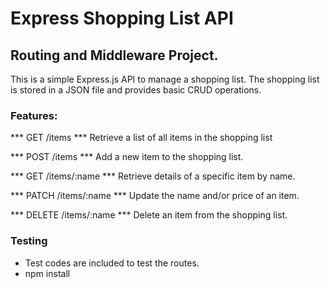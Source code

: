 # Express Shopping List API

## Routing and Middleware Project.
This is a simple Express.js API to manage a shopping list. The shopping list is stored in a JSON file and provides basic CRUD operations.

### Features:
*** GET /items *** 
 Retrieve a list of all items in the shopping list

*** POST /items *** 
 Add a new item to the shopping list.

*** GET /items/:name *** 
Retrieve details of a specific item by name.

 *** PATCH /items/:name ***
  Update the name and/or price of an item.

*** DELETE /items/:name ***
 Delete an item from the shopping list.

### Testing
- Test codes are included to test the routes.
- npm install
